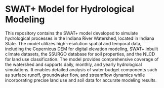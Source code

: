 # SWAT+ Model for Hydrological Modeling

This repository contains the SWAT+ model developed to simulate hydrological processes in the Indiana River Watershed, located in Indiana State. The model utilizes high-resolution spatial and temporal data, including the Copernicus DEM for digital elevation modeling, SWAT+ inbuilt climate datasets, the SSURGO database for soil properties, and the NLCD for land use classification. The model provides comprehensive coverage of the watershed and supports daily, monthly, and yearly hydrological simulations. It enables detailed analysis of water budget components such as surface runoff, groundwater flow, and streamflow dynamics while incorporating precise land use and soil data for accurate modeling results.
